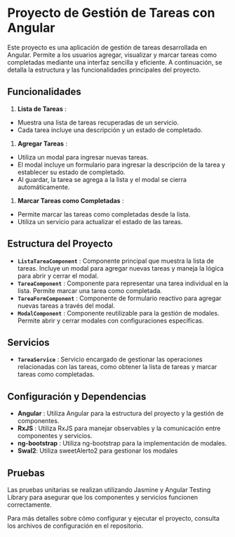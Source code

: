 
# Proyecto de Gestión de Tareas con Angular

Este proyecto es una aplicación de gestión de tareas desarrollada en Angular. Permite a los usuarios agregar, visualizar y marcar tareas como completadas mediante una interfaz sencilla y eficiente. A continuación, se detalla la estructura y las funcionalidades principales del proyecto.

## Funcionalidades

1. **Lista de Tareas** :

* Muestra una lista de tareas recuperadas de un servicio.
* Cada tarea incluye una descripción y un estado de completado.

1. **Agregar Tareas** :

* Utiliza un modal para ingresar nuevas tareas.
* El modal incluye un formulario para ingresar la descripción de la tarea y establecer su estado de completado.
* Al guardar, la tarea se agrega a la lista y el modal se cierra automáticamente.

1. **Marcar Tareas como Completadas** :

* Permite marcar las tareas como completadas desde la lista.
* Utiliza un servicio para actualizar el estado de las tareas.

## Estructura del Proyecto

* **`ListaTareaComponent`** : Componente principal que muestra la lista de tareas. Incluye un modal para agregar nuevas tareas y maneja la lógica para abrir y cerrar el modal.
* **`TareaComponent`** : Componente para representar una tarea individual en la lista. Permite marcar una tarea como completada.
* **`TareaFormComponent`** : Componente de formulario reactivo para agregar nuevas tareas a través del modal.
* **`ModalComponent`** : Componente reutilizable para la gestión de modales. Permite abrir y cerrar modales con configuraciones específicas.

## Servicios

* **`TareaService`** : Servicio encargado de gestionar las operaciones relacionadas con las tareas, como obtener la lista de tareas y marcar tareas como completadas.

## Configuración y Dependencias

* **Angular** : Utiliza Angular para la estructura del proyecto y la gestión de componentes.
* **RxJS** : Utiliza RxJS para manejar observables y la comunicación entre componentes y servicios.
* **ng-bootstrap** : Utiliza ng-bootstrap para la implementación de modales.
* **Swal2**: Utiliza sweetAlerto2 para gestionar los modales

## Pruebas

Las pruebas unitarias se realizan utilizando Jasmine y Angular Testing Library para asegurar que los componentes y servicios funcionen correctamente.

Para más detalles sobre cómo configurar y ejecutar el proyecto, consulta los archivos de configuración en el repositorio.

